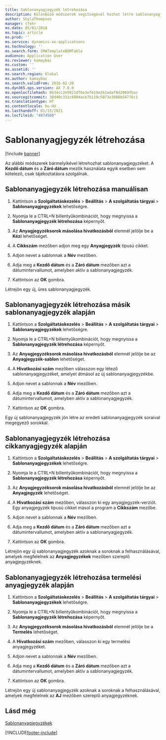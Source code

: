 ```yaml
---
title: Sablonanyagjegyzék létrehozása
description: Különböző módszerek segítségével hozhat létre sablonanyagjegyzéket.
author: ShylaThompson
manager: tfehr
ms.date: 05/01/2018
ms.topic: article
ms.prod: ''
ms.service: dynamics-ax-applications
ms.technology: ''
ms.search.form: SMATemplateBOMTable
audience: Application User
ms.reviewer: kamaybac
ms.custom: ''
ms.assetid: ''
ms.search.region: Global
ms.author: kamaybac
ms.search.validFrom: 2016-02-28
ms.dyn365.ops.version: AX 7.0.0
ms.openlocfilehash: 8b34cc2e9921df6e3ef619e2b2adaf8d2069fbac
ms.sourcegitcommit: 38d40c331c8894acb7b119c5073e3088b54776c1
ms.translationtype: HT
ms.contentlocale: hu-HU
ms.lasthandoff: 01/15/2021
ms.locfileid: "4974560"
---
```

# <a name="create-a-template-bom"></a>Sablonanyagjegyzék létrehozása   

[!include [banner](../includes/banner.md)]


Az alábbi módszerek bármelyikével létrehozhat sablonanyagjegyzéket. A **Kezdő dátum** és a **Záró dátum** mezők használata egyik esetben sem kötelező, csak tájékoztatásra szolgálnak.

## <a name="create-a-template-bom-manually"></a>Sablonanyagjegyzék létrehozása manuálisan

1.  Kattintson a **Szolgáltatáskezelés** \> **Beállítás** \> **A szolgáltatás tárgyai** \> **Sablonanyagjegyzékek** lehetőségre.

2.  Nyomja le a CTRL+N billentyűkombinációt, hogy megnyissa a **Sablonanyagjegyzék létrehozása** képernyőt.

3.  Az **Anyagjegyzéksorok másolása hivatkozásból** elemnél jelölje be a **Kézi** lehetőséget.

4.  A **Cikkszám** mezőben adjon meg egy **Anyagjegyzék** típusú cikket.

5.  Adjon nevet a sablonnak a **Név** mezőben.

6.  Adja meg a **Kezdő dátum** és a **Záró dátum** mezőben azt a dátumintervallumot, amelyben aktív a sablonanyagjegyzék.

7.  Kattintson az **OK** gombra.

Létrejön egy új, üres sablonanyagjegyzék.

## <a name="create-a-template-bom-based-on-another-template-bom"></a>Sablonanyagjegyzék létrehozása másik sablonanyagjegyzék alapján

1.  Kattintson a **Szolgáltatáskezelés** \> **Beállítás** \> **A szolgáltatás tárgyai** \> **Sablonanyagjegyzékek** lehetőségre.

2.  Nyomja le a CTRL+N billentyűkombinációt, hogy megnyissa a **Sablonanyagjegyzék létrehozása** képernyőt.

3.  Az **Anyagjegyzéksorok másolása hivatkozásból** elemnél jelölje be az **Anyagjegyzék-sablon** lehetőséget.

4.  A **Hivatkozási szám** mezőben válasszon egy létező sablonanyagjegyzéket, amelyet átmásol az új sablonanyagjegyzékbe.

5.  Adjon nevet a sablonnak a **Név** mezőben.

6.  Adja meg a **Kezdő dátum** és a **Záró dátum** mezőben azt a dátumintervallumot, amelyben aktív a sablonanyagjegyzék.

7.  Kattintson az **OK** gombra.

Egy új sablonanyagjegyzék jön létre az eredeti sablonanyagjegyzék soraival megegyező sorokkal.

## <a name="create-a-template-bom-based-on-an-item-bom"></a>Sablonanyagjegyzék létrehozása cikkanyagjegyzék alapján

1.  Kattintson a **Szolgáltatáskezelés** \> **Beállítás** \> **A szolgáltatás tárgyai** \> **Sablonanyagjegyzékek** lehetőségre.

2.  Nyomja le a CTRL+N billentyűkombinációt, hogy megnyissa a **Sablonanyagjegyzék létrehozása** képernyőt.

3.  Az **Anyagjegyzéksorok másolása hivatkozásból** elemnél jelölje be az **Anyagjegyzék** lehetőséget.

4.  A **Hivatkozási szám** mezőben, válasszon ki egy anyagjegyzék-verziót. Egy anyagjegyzék típusú cikket másol a program a **Cikkszám** mezőbe.

5.  Adjon nevet a sablonnak a **Név** mezőben.

6.  Adja meg a **Kezdő dátum** és a **Záró dátum** mezőben azt a dátumintervallumot, amelyben aktív a sablonanyagjegyzék.

7.  Kattintson az **OK** gombra.

Létrejön egy új sablonanyagjegyzék azoknak a soroknak a felhasználásával, amelyek megfelelnek az **Anyagjegyzékek** mezőben szereplő anyagjegyzéknek.

## <a name="create-a-template-bom-based-on-a-production-bom"></a>Sablonanyagjegyzék létrehozása termelési anyagjegyzék alapján

1.  Kattintson a **Szolgáltatáskezelés** \> **Beállítás** \> **A szolgáltatás tárgyai** \> **Sablonanyagjegyzékek** lehetőségre.

2.  Nyomja le a CTRL+N billentyűkombinációt, hogy megnyissa a **Sablonanyagjegyzék létrehozása** képernyőt.

3.  Az **Anyagjegyzéksorok másolása hivatkozásból** elemnél jelölje be a **Termelés** lehetőséget.

4.  A **Hivatkozási szám** mezőben, válasszon ki egy termelési anyagjegyzéket.

5.  Adjon nevet a sablonnak a **Név** mezőben.

6.  Adja meg a **Kezdő dátum** és a **Záró dátum** mezőben azt a dátumintervallumot, amelyben aktív a sablonanyagjegyzék.

7.  Kattintson az **OK** gombra.

Létrejön egy új sablonanyagjegyzék azoknak a soroknak a felhasználásával, amelyek megfelelnek az **AJ** mezőben szereplő anyagjegyzéknek.

## <a name="see-also"></a>Lásd még

[Sablonanyagjegyzékek](template-boms.md)

  




[!INCLUDE[footer-include](../../includes/footer-banner.md)]